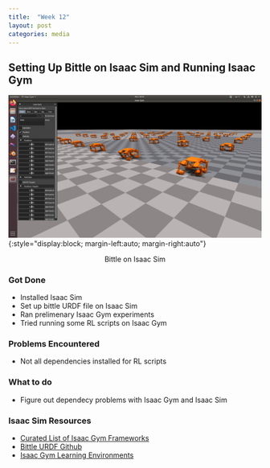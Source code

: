 ```yaml
---
title:  "Week 12"
layout: post
categories: media
---
```


## Setting Up Bittle on Isaac Sim and Running Isaac Gym

 ![Bittle on Isaac Sim](/assets/bittle.png){:style="display:block; margin-left:auto; margin-right:auto"}

<p style="text-align: center;">Bittle on Isaac Sim</p>



### Got Done

* Installed Isaac Sim
* Set up bittle URDF file on Isaac Sim
* Ran prelimenary Isaac Gym experiments
* Tried running some RL scripts on Isaac Gym


### Problems Encountered

* Not all dependencies installed for RL scripts


### What to do

* Figure out dependecy problems with Isaac Gym and Isaac Sim


### Isaac Sim Resources

* [Curated List of Isaac Gym Frameworks](https://github.com/wangcongrobot/awesome-isaac-gym)
* [Bittle URDF Github](https://github.com/Sentdex/TD3-Bittle)
* [Isaac Gym Learning Environments](https://github.com/NVIDIA-Omniverse/IsaacGymEnvs)

